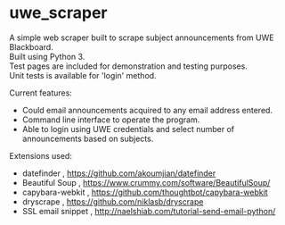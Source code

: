 # uwe_scraper
A simple web scraper built to scrape subject announcements from UWE Blackboard.<br />
Built using Python 3.<br />
Test pages are included for demonstration and testing purposes.<br />
Unit tests is available for 'login' method.<br />

Current features:
- Could email announcements acquired to any email address entered.
- Command line interface to operate the program.
- Able to login using UWE credentials and select number of announcements based on subjects. 

Extensions used:
- datefinder , https://github.com/akoumjian/datefinder
- Beautiful Soup , https://www.crummy.com/software/BeautifulSoup/
- capybara-webkit , https://github.com/thoughtbot/capybara-webkit
- dryscrape , https://github.com/niklasb/dryscrape
- SSL email snippet , http://naelshiab.com/tutorial-send-email-python/
